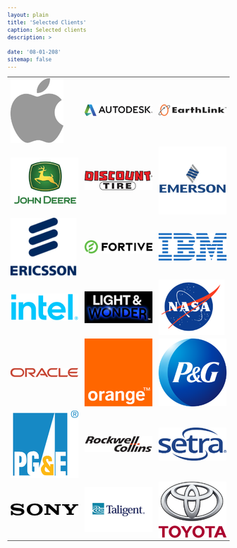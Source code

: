```yaml
---
layout: plain
title: 'Selected Clients'
caption: Selected clients
description: >

date: '08-01-208'
sitemap: false
---
```


<div align="center">
<table class="clientlist" width="80%" cellspacing="0" cellpadding="0" border="0">
<tr>
<td><img src="/assets/img/clients/apple-logo.svg" width="120" /></td>
<td><img src="/assets/img/clients/autodesk-logo.svg" width="180" /></td>
<td><img src="/assets/img/clients/earthlink-logo.svg" width="180" /></td>
</tr>
<tr>
<td><img src="/assets/img/clients/deere-logo.svg" width="180" /></td>
<td><img src="/assets/img/clients/discount-tire-logo.svg" width="180" /></td>
<td><img src="/assets/img/clients/emerson-logo.svg" width="180" /></td>
</tr>
<tr>
<td><img src="/assets/img/clients/ericsson-logo.svg" width="150" /></td>
<td><img src="/assets/img/clients/fortive-logo.svg" width="180" /></td>
<td><img src="/assets/img/clients/ibm-logo.svg" width="180" /></td>
</tr>
<tr>
<td><img src="/assets/img/clients/intel-logo.svg" width="180" /></td>
<td><img src="/assets/img/clients/lnw-logo.png" width="180" /></td>
<td><img src="/assets/img/clients/nasa-logo.svg" width="150" /></td>
</tr>
<tr>
<td><img src="/assets/img/clients/oracle-logo.svg" width="180" /></td>
<td><img src="/assets/img/clients/orange-logo.svg" width="180" /></td>
<td><img src="/assets/img/clients/procter-gamble-logo.svg" width="180" /></td>
</tr>
<tr>
<td><img src="/assets/img/clients/pge-logo.svg" width="180" /></td>
<td><img src="/assets/img/clients/rockwell-collins-logo.svg" width="180" /></td>
<td><img src="/assets/img/clients/setra-systems-logo.svg" width="180" /></td>
</tr>
<tr>
<td><img src="/assets/img/clients/sony-logo.svg" width="180" /></td>
<td><img src="/assets/img/clients/taligent-logo.svg" width="180" /></td>
<td><img src="/assets/img/clients/toyota-logo.svg" width="180" /></td>
</tr>
</table>
</div>


